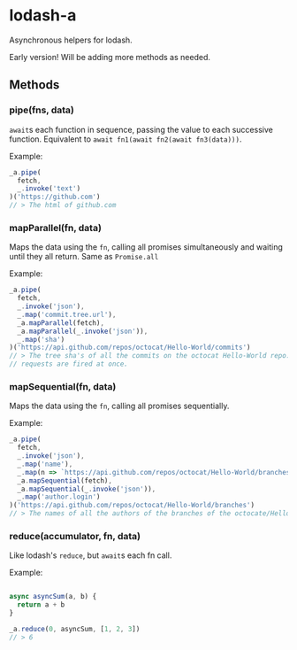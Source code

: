 # lodash-a

Asynchronous helpers for lodash.

Early version! Will be adding more methods as needed.

## Methods

### pipe(fns, data)

`await`s each function in sequence, passing the value to each successive function. Equivalent to `await fn1(await fn2(await fn3(data)))`.

Example:

```js
_a.pipe(
  fetch,
  _.invoke('text')
)('https://github.com')
// > The html of github.com
```

### mapParallel(fn, data)

Maps the data using the `fn`, calling all promises simultaneously and waiting until they all return. Same as `Promise.all`

Example:

```js
_a.pipe(
  fetch,
  _.invoke('json'),
  _.map('commit.tree.url'),
  _a.mapParallel(fetch),
  _a.mapParallel(_.invoke('json')),
  _.map('sha')
)('https://api.github.com/repos/octocat/Hello-World/commits')
// > The tree sha's of all the commits on the octocat Hello-World repo. All
// requests are fired at once.
```

### mapSequential(fn, data)

Maps the data using the `fn`, calling all promises sequentially.

Example:

```js
_a.pipe(
  fetch,
  _.invoke('json'),
  _.map('name'),
  _.map(n => `https://api.github.com/repos/octocat/Hello-World/branches/${n}`)
  _a.mapSequential(fetch),
  _a.mapSequential(_.invoke('json')),
  _.map('author.login')
)('https://api.github.com/repos/octocat/Hello-World/branches')
// > The names of all the authors of the branches of the octocate/Hello-World repo, firing off requests sequentially
```

### reduce(accumulator, fn, data)

Like lodash's `reduce`, but `await`s each fn call.

Example:

```js

async asyncSum(a, b) {
  return a + b
}

_a.reduce(0, asyncSum, [1, 2, 3])
// > 6
